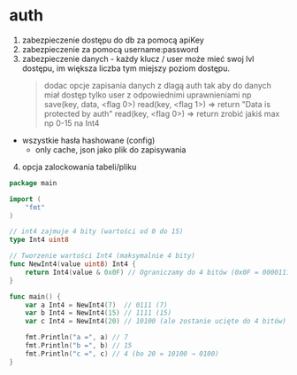 # auth

1. zabezpieczenie dostępu do db za pomocą apiKey
2. zabezpieczenie za pomocą username:password
3. zabezpieczenie danych - każdy klucz / user może mieć swoj lvl dostępu,
im większa liczba tym miejszy poziom dostępu.
    > dodac opcje zapisania danych z dlagą auth tak aby do danych miał dostęp tylko user z odpowiednimi uprawnieniami np
    save(key, data, <flag 0>)
    read(key, <flag 1>) => return "Data is protected by auth"
    read(key, <flag 0>) => return <data>
    zrobić jakiś max np 0-15 na Int4

* wszystkie hasła hashowane (config)
    + only cache, json jako plik do zapisywania

4. opcja zalockowania tabeli/pliku


```go
package main

import (
	"fmt"
)

// int4 zajmuje 4 bity (wartości od 0 do 15)
type Int4 uint8

// Tworzenie wartości Int4 (maksymalnie 4 bity)
func NewInt4(value uint8) Int4 {
	return Int4(value & 0x0F) // Ograniczamy do 4 bitów (0x0F = 00001111)
}

func main() {
	var a Int4 = NewInt4(7)  // 0111 (7)
	var b Int4 = NewInt4(15) // 1111 (15)
	var c Int4 = NewInt4(20) // 10100 (ale zostanie ucięte do 4 bitów)

	fmt.Println("a =", a) // 7
	fmt.Println("b =", b) // 15
	fmt.Println("c =", c) // 4 (bo 20 = 10100 → 0100)
}
```
